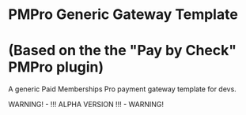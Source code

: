 # PMPro Generic Gateway Template
# (Based on the the "Pay by Check" PMPro plugin)
A generic Paid Memberships Pro payment gateway template for devs.

WARNING! - !!! ALPHA VERSION !!! - WARNING!
